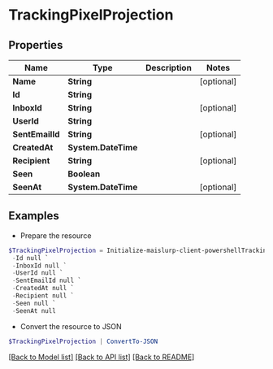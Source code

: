 # TrackingPixelProjection
## Properties

Name | Type | Description | Notes
------------ | ------------- | ------------- | -------------
**Name** | **String** |  | [optional] 
**Id** | **String** |  | 
**InboxId** | **String** |  | [optional] 
**UserId** | **String** |  | 
**SentEmailId** | **String** |  | [optional] 
**CreatedAt** | **System.DateTime** |  | 
**Recipient** | **String** |  | [optional] 
**Seen** | **Boolean** |  | 
**SeenAt** | **System.DateTime** |  | [optional] 

## Examples

- Prepare the resource
```powershell
$TrackingPixelProjection = Initialize-maislurp-client-powershellTrackingPixelProjection  -Name null `
 -Id null `
 -InboxId null `
 -UserId null `
 -SentEmailId null `
 -CreatedAt null `
 -Recipient null `
 -Seen null `
 -SeenAt null
```

- Convert the resource to JSON
```powershell
$TrackingPixelProjection | ConvertTo-JSON
```

[[Back to Model list]](../README#documentation-for-models) [[Back to API list]](../README#documentation-for-api-endpoints) [[Back to README]](../README)

